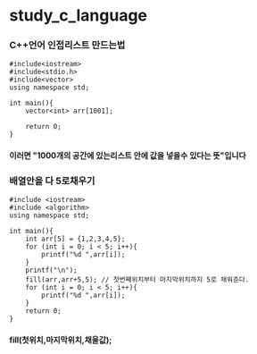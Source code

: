 # study_c_language

### C++언어 인접리스트 만드는법
```
#include<iostream>
#include<stdio.h>
#include<vector>
using namespace std;

int main(){
	vector<int> arr[1001];
	
	return 0;
}
```
#### 이러면 "1000개의 공간에 있는리스트 안에 값을 넣을수 있다는 뜻"입니다

### 배열안을 다 5로채우기
```
#include <iostream>
#include <algorithm>
using namespace std;

int main(){
    int arr[5] = {1,2,3,4,5};
    for (int i = 0; i < 5; i++){
    	printf("%d ",arr[i]);
	}
	printf("\n");
	fill(arr,arr+5,5); // 첫번째위치부터 마지막위치까지 5로 채워준다. 
	for (int i = 0; i < 5; i++){
    	printf("%d ",arr[i]);
	}
    return 0;
}
```
#### fill(첫위치,마지막위치,채울값);
